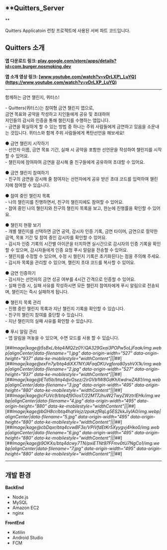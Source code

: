 ## **Quitters\_Server  
**

Quitters Applicatoin 런칭 프로젝트에 사용된 서버 파트 코드입니다.

## **Quitters 소개**

**앱 다운로드 링크: [play.google.com/store/apps/details?id=com.burger.nosmoking.dev](https://play.google.com/store/apps/details?id=com.burger.nosmoking.dev)**

**앱 소개 영상 링크: [www.youtube.com/watch?v=vDrLXP\_LuYQ](https://www.youtube.com/watch?v=vDrLXP_LuYQ)**

---

함께하는 금연 챌린지, 퀴터스!  
  
\- Quitters(퀴터스)는 참여형 금연 챌린지 앱으로,  
금연 목표와 공약을 작성하고 지인들에게 공유 및 초대하여  
지인들의 감시와 인증을 통해 챌린지를 수행하는 앱입니다.  
\- 금연을 확실하게 할 수 있는 방법 중 하나는 주위 사람들에게 금연하고 있음을 소문내는 것입니다. 퀴터스와 함께 주위 사람들에게 폭탄선언을 해보세요!  
  
● 금연 챌린지 시작하기  
\- 선언자 이름, 금연 목표 기간, 실패 시 공약을 포함한 선언문을 작성하여 챌린지를 시작할 수 있어요.  
\- 챌린지에 참여하여 금연을 감시해 줄 친구들에게 공유하여 초대할 수 있어요.  
  
● 금연 챌린지 참여하기  
\- 친구의 금연을 감시해 줄 참여자는 선언자에게 공유 받은 초대 코드를 입력하여 챌린지에 참여할 수 있습니다.  
  
● 참여 중인 챌린지 목록  
\- 나의 챌린지를 진행하면서, 친구의 챌린지에도 참여할 수 있어요.  
\- 참여 중인 나의 챌린지와 친구의 챌린지 목록을 보고, 한눈에 진행률을 확인할 수 있어요.  
  
● 챌린지 현황 보기  
\- 개별 챌린지를 선택하면 금연 공약, 감시자 인증 기록, 금연 타이머, 금연으로 절약한 금액, 목표 기간 및 참여 중인 감시자를 확인할 수 있어요.  
\- 감시자 인증 기록의 시간별 아이콘을 터치하면 실시간으로 감시자의 인증 기록을 확인할 수 있으며, 감시자들에게 인증 요청 푸시 알람을 전송할 수 있어요.  
\- 챌린지를 수정할 수 있으며, 수정 시 챌린지 기록은 초기화된다는 점을 주의해 주세요.  
\- 감시자 목록을 관리할 수 있으며, 챌린지 초대 코드를 복사할 수 있어요.  
  
● 금연 인증하기  
\- 감시자는 선언자의 금연 성공 여부를 4시간 간격으로 인증할 수 있어요.  
\- 실패 인증 시, 실패 사유를 작성하시면 모든 챌린지 참여자에게 푸시 알림으로 전송되며, 챌린지는 즉시 실패하게 됩니다.  
  
● 챌린지 목록 관리  
\- 진행 중인 챌린지 목록과 지난 챌린지 기록을 확인할 수 있습니다.  
\- 친구의 챌린지 참여를 중단할 수 있습니다.  
\- 지난 챌린지의 실패 사유를 확인할 수 있습니다.  
  
● 푸시 알림 관리  
\- 앱 알림을 꺼놓을 수 있으며, 수면 모드를 사용 할 수 있습니다.

[##_Image|kage@5sBxL/btq4iMQ2z0Y/QA329Gxai3POPw5oLjFaak/img.webp|alignCenter|data-filename="1.jpg" data-origin-width="527" data-origin-height="937" data-ke-mobilestyle="widthContent"|||_##][##_Image|kage@exFn7y/btq4diXX7NY/AFaqDKUvgfora80yshVX1k/img.webp|alignCenter|data-filename="2.jpg" data-origin-width="527" data-origin-height="937" data-ke-mobilestyle="widthContent"|||_##][##_Image|kage@ETd5b/btq4djvOsez/2irGVb1W8GdKhXwdrwZA81/img.webp|alignCenter|data-filename="3.jpg" data-origin-width="495" data-origin-height="880" data-ke-mobilestyle="widthContent"|||_##][##_Image|kage@cFUVc9/btq4f90iosT/22MT7JhuW2TwyZWztrIEHk/img.webp|alignCenter|data-filename="4.jpg" data-origin-width="495" data-origin-height="880" data-ke-mobilestyle="widthContent"|||_##][##_Image|kage@bGH8cr/btq4hqtVejz/zpakzfRqLg5ES2kkJiyIA0/img.webp|alignCenter|data-filename="5.jpg" data-origin-width="495" data-origin-height="880" data-ke-mobilestyle="widthContent"|||_##][##_Image|kage@cbDqxr/btq4cvwBF3e/VPIVfdEtKr5Xyygvj4Hko0/img.webp|alignCenter|data-filename="6.jpg" data-origin-width="495" data-origin-height="880" data-ke-mobilestyle="widthContent"|||_##][##_Image|kage@9OKXs/btq4dcwy7TN/pxiETNt97FFmv0tU7NgCo1/img.webp|alignCenter|data-filename="7.jpg" data-origin-width="495" data-origin-height="880" data-ke-mobilestyle="widthContent"|||_##]

---

## **개발 환경**

**BackEnd**

-   Node.js
-   MySQL
-   Amazon EC2
-   nginx

**FrontEnd**

-   Kotilin
-   Android Studio
-   FCM
